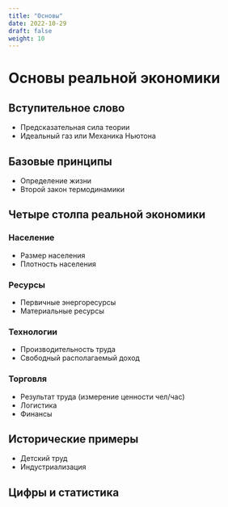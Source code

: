 ```yaml
---
title: "Основы"
date: 2022-10-29
draft: false
weight: 10
---
```


# Основы реальной экономики

## Вступительное слово
 - Предсказательная сила теории
 - Идеальный газ или Механика Ньютона

## Базовые принципы
 - Определение жизни
 - Второй закон термодинамики

## Четыре столпа реальной экономики

### Население
 - Размер населения
 - Плотность населения

### Ресурсы
 - Первичные энергоресурсы
 - Материальные ресурсы

### Технологии
 - Производительность труда
 - Свободный располагаемый доход

### Торговля
 - Результат труда (измерение ценности чел/час)
 - Логистика
 - Финансы

## Исторические примеры
 - Детский труд
 - Индустриализация

## Цифры и статистика